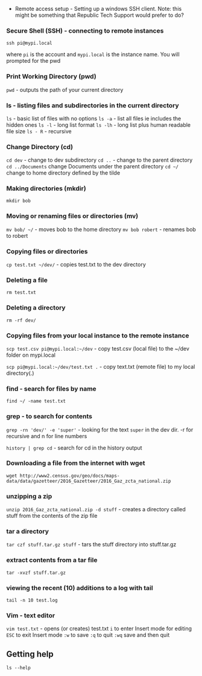- Remote access setup - Setting up a windows SSH client.  Note: this might be something that Republic Tech Support would prefer to do?

### Secure Shell (SSH) - connecting to remote instances
`ssh pi@mypi.local` 

where `pi` is the account and `mypi.local` is the instance name.  You will prompted for the pwd 

### Print Working Directory (pwd)
`pwd` - outputs the path of your current directory

### ls - listing files and subdirectories in the current directory
`ls` - basic list of files with no options
`ls -a` - list all files ie includes the hidden ones
`ls -l` - long list format
`ls -lh` - long list plus human readable file size
`ls - R` - recursive

### Change Directory (cd) 
`cd dev` - change to dev subdirectory
`cd ..` - change to the parent directory
`cd ../Documents` change Documents under the parent directory
`cd ~/` change to home directory defined by the tilde

### Making directories (mkdir)
`mkdir bob`

### Moving or renaming files or directories (mv)
`mv bob/ ~/` - moves bob to the home directory
`mv bob robert` - renames bob to robert

### Copying files or directories
`cp test.txt ~/dev/` - copies test.txt to the dev directory

### Deleting a file
`rm test.txt`

### Deleting a directory 
`rm -rf dev/`

### Copying files from your local instance to the remote instance
`scp test.csv pi@mypi.local:~/dev` - copy test.csv (local file) to the ~/dev folder on mypi.local

`scp pi@mypi.local:~/dev/test.txt .` - copy text.txt (remote file) to my local directory(.)

### find - search for files by name
`find ~/ -name test.txt`

### grep - to search for contents
`grep -rn 'dev/' -e 'super'` - looking for the text `super` in the dev dir.  -r for recursive and n for line numbers

`history | grep cd` - search for cd in the history output

### Downloading a file from the internet with wget
`wget http://www2.census.gov/geo/docs/maps-data/data/gazetteer/2016_Gazetteer/2016_Gaz_zcta_national.zip` 

### unzipping a zip
`unzip 2016_Gaz_zcta_national.zip -d stuff` - creates a directory called stuff from the contents of the zip file

### tar a directory
`tar czf stuff.tar.gz stuff` - tars the stuff directory into stuff.tar.gz

### extract contents from a tar file
`tar -xvzf stuff.tar.gz`

### viewing the recent (10) additions to a log with tail
`tail -n 10 test.log`

### Vim - text editor
`vim test.txt` - opens (or creates) test.txt
`i` to enter Insert mode for editing
`ESC` to exit Insert mode
`:w` to save
`:q` to quit
`:wq` save and then quit

## Getting help
`ls --help`

